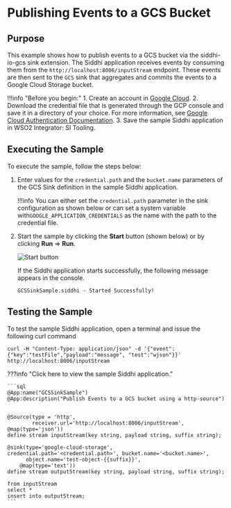 # Publishing Events to a GCS Bucket

## Purpose

This example shows how to publish events to a GCS bucket via the siddhi-io-gcs sink extension. The Siddhi application receives events by consuming them from the `http://localhost:8006/inputStream` endpoint. These events are then sent to the `GCS` sink that aggregates and commits the events to a Google Cloud Storage bucket.

!!!info "Before you begin:"
    1. Create an account in [Google Cloud](https://cloud.google.com/).
    2. Download the credential file that is generated through the GCP console and save it in a directory of your choice. For more information, see [Google Cloud Authentication Documentation](https://cloud.google.com/docs/authentication/?hl=en_US&_ga=2.203156947.-316765357.1568779091).
    3. Save the sample Siddhi application in WSO2 Integrator: SI Tooling.


## Executing the Sample

To execute the sample, follow the steps below:

1. Enter values for the `credential.path` and the `bucket.name` parameters of the GCS Sink definition in the sample Siddhi application.

    !!!info
        You can either set the `credential.path` parameter in the sink configuration as shown below or can set a system variable with`GOOGLE_APPLICATION_CREDENTIALS` as the name with the path to the credential file.

2. Start the sample by clicking the **Start** button (shown below) or by clicking **Run** => **Run**.

    ![Start button]({{base_path}}/images/amazon-s3-sink-sample/start.png)

    If the Siddhi application starts successfully, the following message appears in the console.

    `GCSSinkSample.siddhi - Started Successfully!`

## Testing the Sample

To test the sample Siddhi application, open a terminal and issue the following curl command

`curl -H "Content-Type: application/json" -d '{"event":{"key":"testFile","payload":"message", "test":"wjson"}}' http://localhost:8006/inputStream`

???info "Click here to view the sample Siddhi application."

    ```sql
    @App:name("GCSSinkSample")
    @App:description("Publish Events to a GCS bucket using a http-source")


    @Source(type = 'http',
            receiver.url='http://localhost:8006/inputStream', @map(type='json'))
    define stream inputStream(key string, payload string, suffix string);

    @sink(type='google-cloud-storage', credential.path='<credential.path>', bucket.name='<bucket.name>',
          object.name='test-object-{{suffix}}',
        @map(type='text'))
    define stream outputStream(key string, payload string, suffix string);

    from inputStream
    select *
    insert into outputStream;
    ```